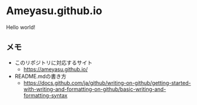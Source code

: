 # Ameyasu.github.io
Hello world!
## メモ
- このリポジトリに対応するサイト
  - https://ameyasu.github.io/
- README.mdの書き方
  - https://docs.github.com/ja/github/writing-on-github/getting-started-with-writing-and-formatting-on-github/basic-writing-and-formatting-syntax
